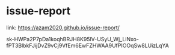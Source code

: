 # issue-report
link: https://azam2020.github.io/issue-report/



sk-HWPa2P7pDa1koqhBRJH8K95lV-USyU_Wj_LiNxo-fPT3BlbkFJijDvZ9vCj9VfEm6EwFZHWAA9UfPIOOqSw8LUizLqYA
